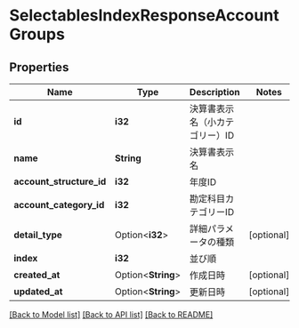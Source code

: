 # SelectablesIndexResponseAccountGroups

## Properties

Name | Type | Description | Notes
------------ | ------------- | ------------- | -------------
**id** | **i32** | 決算書表示名（小カテゴリー）ID | 
**name** | **String** | 決算書表示名 | 
**account_structure_id** | **i32** | 年度ID | 
**account_category_id** | **i32** | 勘定科目カテゴリーID | 
**detail_type** | Option<**i32**> | 詳細パラメータの種類 | [optional]
**index** | **i32** | 並び順 | 
**created_at** | Option<**String**> | 作成日時 | [optional]
**updated_at** | Option<**String**> | 更新日時 | [optional]

[[Back to Model list]](../README.md#documentation-for-models) [[Back to API list]](../README.md#documentation-for-api-endpoints) [[Back to README]](../README.md)


